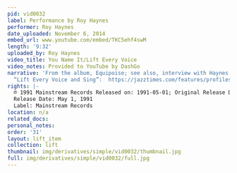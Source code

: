 ```yaml
---
pid: vid0032
label: Performance by Roy Haynes
performer: Roy Haynes
date_uploaded: November 6, 2014
embed_url: www.youtube.com/embed/TKC5ehf4swM
length: '9:32'
uploaded_by: Roy Haynes
video_title: You Name It/Lift Every Voice
video_notes: Provided to YouTube by DashGo
narrative: 'From the album, Equipoise; see also, interview with Haynes on performing
  “Lift Every Voice and Sing”:  https://jazztimes.com/features/profiles/roy-haynes-force-of-nature/'
rights: |-
  ℗ 1991 Mainstream Records Released on: 1991-05-01; Original Release Date: January 1, 1972
  Release Date: May 1, 1991
  Label: Mainstream Records
location: n/a
related_docs: 
personal_notes: 
order: '31'
layout: lift_item
collection: lift
thumbnail: img/derivatives/simple/vid0032/thumbnail.jpg
full: img/derivatives/simple/vid0032/full.jpg
---
```

